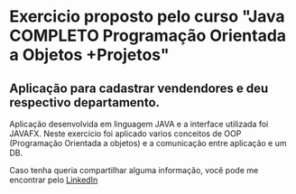 # Exercicio proposto pelo curso "Java COMPLETO Programação Orientada a Objetos +Projetos"
## Aplicação para cadastrar vendendores e deu respectivo departamento.

Aplicação desenvolvida em linguagem JAVA e a interface utilizada foi JAVAFX.
Neste exercicio foi aplicado varios conceitos de OOP (Programação Orientada a objetos) e a comunicação entre aplicação e um DB.

Caso tenha queria compartilhar alguma informação, você pode me encontrar pelo [LinkedIn](https://www.linkedin.com/in/raphael-andrade-b75b34107/)

